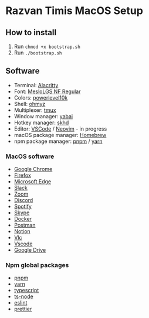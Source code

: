 # Razvan Timis MacOS Setup


## How to install

1. Run `chmod +x bootstrap.sh`
2. Run `./bootstrap.sh`

## Software

- Terminal: [Alacritty](https://alacritty.org)
- Font: [MesloLGS NF Regular](https://github.com/romkatv/powerlevel10k-media)
- Colors: [powerlevel10k](https://github.com/romkatv/powerlevel10k)
- Shell: [ohmyz](https://ohmyz.sh/)
- Multiplexer: [tmux](https://github.com/tmux/tmux/wiki)
- Window manager: [yabai](https://github.com/koekeishiya/yabai)
- Hotkey manager: [skhd](https://github.com/koekeishiya/skhd)
- Editor: [VSCode](https://neovim.io) / [Neovim](https://neovim.io) - in progress
- macOS package manager: [Homebrew](https://brew.sh)
- npm package manager: [pnpm](https://pnpm.io/) / [yarn](https://yarnpkg.com/)

### MacOS software
- [Google Chrome](https://www.google.com/chrome/)
- [Firefox](https://www.mozilla.org/en-US/firefox/new/)
- [Microsoft Edge](https://www.microsoft.com/en-us/edge)
- [Slack](https://slack.com/downloads/mac)
- [Zoom](https://zoom.us/download)
- [Discord](https://discord.com/download)
- [Spotify](https://www.spotify.com/us/download/mac/)
- [Skype](https://www.skype.com/en/get-skype/download-skype-for-desktop/)
- [Docker](https://www.docker.com/products/docker-desktop)
- [Postman](https://www.postman.com/downloads/)
- [Notion](https://www.notion.so/desktop)
- [Vlc](https://www.videolan.org/vlc/download-macosx.html)
- [Vscode](https://code.visualstudio.com/download)
- [Google Drive](https://www.google.com/drive/download/)

### Npm global packages
- [pnpm](https://pnpm.io/)
- [yarn](https://yarnpkg.com/)
- [typescript](https://www.typescriptlang.org/)
- [ts-node](https://github.com/TypeStrong/ts-node)
- [eslint](https://eslint.org/)
- [prettier](https://prettier.io/)